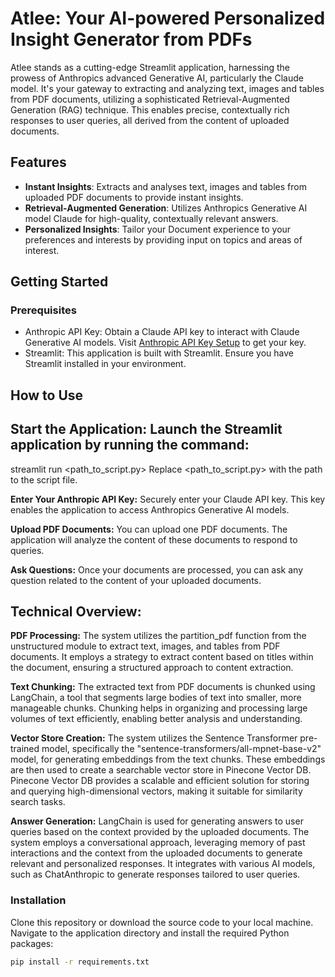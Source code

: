 # Atlee: Your AI-powered Personalized Insight Generator from PDFs

Atlee stands as a cutting-edge Streamlit application, harnessing the prowess of Anthropics advanced Generative AI, particularly the Claude model. It's your gateway to extracting and analyzing text, images and tables from PDF documents, utilizing a sophisticated Retrieval-Augmented Generation (RAG) technique. This enables precise, contextually rich responses to user queries, all derived from the content of uploaded documents.

## Features

- **Instant Insights**: Extracts and analyses text, images and tables from uploaded PDF documents to provide instant insights.
- **Retrieval-Augmented Generation**: Utilizes Anthropics Generative AI model Claude for high-quality, contextually relevant answers.
- **Personalized Insights**: Tailor your Document experience to your preferences and interests by providing input on topics and areas of interest.

## Getting Started

### Prerequisites

- Anthropic API Key: Obtain a Claude API key to interact with Claude Generative AI models. Visit [Anthropic API Key Setup]([https://docs.anthropic.com/claude/docs/getting-access-to-claude]) to get your key.
- Streamlit: This application is built with Streamlit. Ensure you have Streamlit installed in your environment.

## How to Use

## Start the Application: Launch the Streamlit application by running the command:

streamlit run <path_to_script.py>
Replace <path_to_script.py> with the path to the script file.

**Enter Your Anthropic API Key:** Securely enter your Claude API key. This key enables the application to access Anthropics Generative AI models.

**Upload PDF Documents:** You can upload one PDF documents. The application will analyze the content of these documents to respond to queries.

**Ask Questions:** Once your documents are processed, you can ask any question related to the content of your uploaded documents.

## Technical Overview:

**PDF Processing:**
The system utilizes the partition_pdf function from the unstructured module to extract text, images, and tables from PDF documents.
It employs a strategy to extract content based on titles within the document, ensuring a structured approach to content extraction.

**Text Chunking:**
The extracted text from PDF documents is chunked using LangChain, a tool that segments large bodies of text into smaller, more manageable chunks.
Chunking helps in organizing and processing large volumes of text efficiently, enabling better analysis and understanding.

**Vector Store Creation:**
The system utilizes the Sentence Transformer pre-trained model, specifically the "sentence-transformers/all-mpnet-base-v2" model, for generating embeddings from the text chunks. These embeddings are then used to create a searchable vector store in Pinecone Vector DB.
Pinecone Vector DB provides a scalable and efficient solution for storing and querying high-dimensional vectors, making it suitable for similarity search tasks.

**Answer Generation:**
LangChain is used for generating answers to user queries based on the context provided by the uploaded documents.
The system employs a conversational approach, leveraging memory of past interactions and the context from the uploaded documents to generate relevant and personalized responses. It integrates with various AI models, such as ChatAnthropic to generate responses tailored to user queries.


### Installation

Clone this repository or download the source code to your local machine. Navigate to the application directory and install the required Python packages:
```bash
pip install -r requirements.txt

